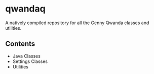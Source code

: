 # qwandaq

A natively compiled repository for all the Genny Qwanda classes and utilities.


## Contents

- Java Classes
- Settings Classes
- Utilities
